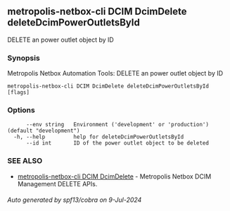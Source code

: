 ## metropolis-netbox-cli DCIM DcimDelete deleteDcimPowerOutletsById

DELETE an power outlet object by ID

### Synopsis


Metropolis Netbox Automation Tools:
  DELETE an power outlet object by ID

```
metropolis-netbox-cli DCIM DcimDelete deleteDcimPowerOutletsById [flags]
```

### Options

```
      --env string   Environment ('development' or 'production') (default "development")
  -h, --help         help for deleteDcimPowerOutletsById
      --id int       ID of the power outlet object to be deleted
```

### SEE ALSO

* [metropolis-netbox-cli DCIM DcimDelete]()	 - Metropolis Netbox DCIM Management DELETE APIs.

###### Auto generated by spf13/cobra on 9-Jul-2024
